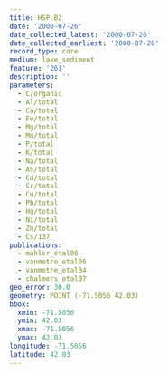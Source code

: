 ```yaml
---
title: HSP.B2
date: '2000-07-26'
date_collected_latest: '2000-07-26'
date_collected_earliest: '2000-07-26'
record_type: core
medium: lake_sediment
feature: '263'
description: ''
parameters:
  - C/organic
  - Al/total
  - Ca/total
  - Fe/total
  - Mg/total
  - Mn/total
  - P/total
  - K/total
  - Na/total
  - As/total
  - Cd/total
  - Cr/total
  - Cu/total
  - Pb/total
  - Hg/total
  - Ni/total
  - Zn/total
  - Cs/137
publications:
  - mahler_etal06
  - vanmetre_etal06
  - vanmetre_etal04
  - chalmers_etal07
geo_error: 30.0
geometry: POINT (-71.5056 42.03)
bbox:
  xmin: -71.5056
  ymin: 42.03
  xmax: -71.5056
  ymax: 42.03
longitude: -71.5056
latitude: 42.03
---
```

